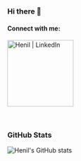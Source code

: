### Hi there 👋

#### Connect with me:

[<img align="center" alt="Henil | LinkedIn" width="150px" src="https://camo.githubusercontent.com/5e3d78e5310a41c0667e07077cf93596229de398b154b83885dc068874ed5365/68747470733a2f2f696d672e736869656c64732e696f2f62616467652f6c696e6b6564696e2d2532333145373742352e7376673f267374796c653d666f722d7468652d6261646765266c6f676f3d6c696e6b6564696e266c6f676f436f6c6f723d7768697465" />][linkedin]

<br />

### GitHub Stats

![Henil's GitHub stats](https://github-readme-stats.vercel.app/api?username=Henil-747&show_icons=true&theme=radical)

<br />
<br />


[linkedin]: https://www.linkedin.com/in/henil-shah-095837190

